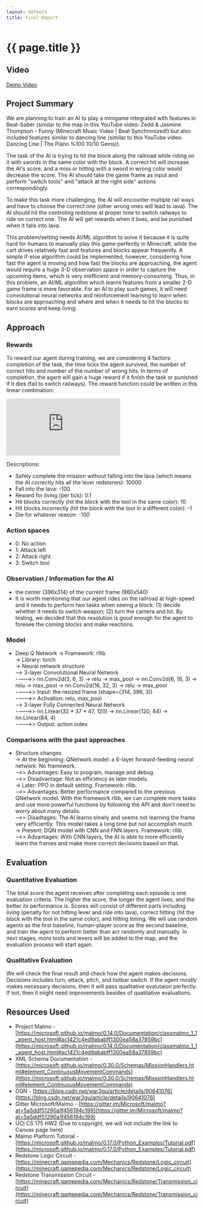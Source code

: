 ```yaml
---
layout: default
title: Final Report
---
```

# {{ page.title }}

## Video

[Demo Video](https://www.ics.uci.edu/~tongjiew/cs175/status_report_vid.mp4)

## Project Summary

We are planning to train an AI to play a minigame integrated with features in Beat-Saber (similar to the map in this YouTube video: Zedd & Jasmine Thompson - Funny (Minecraft Music Video \| Beat Synchronized!) but also included features similar to dancing line (similar to this YouTube video: Dancing Line \| The Piano %100 10/10 Gems)).

The task of the AI is trying to hit the block along the railroad while riding on it with swords in the same color with the block. A correct hit will increase the AI's score, and a miss or hitting with a sword in wrong color would decrease the score. The AI should take the game frame as input and perform "switch tools" and "attack at the right side" actions correspondingly.

To make this task more challenging, the AI will encounter multiple rail ways and have to choose the correct one (other wrong ones will lead to lava). The AI should hit the controling redstone at proper time to switch railways to ride on correct one. The AI will get rewards when it lives, and be punished when it falls into lava.

This problem/setting needs AI/ML algorithm to solve it because it is quite hard for humans to manually play this game perfectly in Minecraft, while the cart drives relatively fast and features and blocks appear frequently. A simple if-else algorithm could be implemented, however, considering how fast the agent is moving and how fast the blocks are approaching, the agent would require a huge 3-D observation space in order to capture the upcoming items, which is very inefficient and memory-consuming. Thus, in this problem, an AI/ML algorithm which learns features from a smaller 2-D game frame is more favorable. For an AI to play such games, it will need convolutional neural networks and reinforcement learning to learn when blocks are approaching and where and when it needs to hit the blocks to earn scores and keep living.

## Approach

### Rewards

To reward our agent during training, we are considering 4 factors: completion of the task, the time ticks the agent survived, the number of correct hits and number of the number of wrong hits. In terms of completion, the agent will gain a huge reward if it finish the task or punished if it dies (fail to switch railways). The reward function could be written in this linear combination:

![equation](https://latex.codecogs.com/gif.latex?%5Cdpi%7B200%7D%20%5Ctiny%20R%28s%29%20%3D%2010000*ifReachesEnd%20&plus;%2010*nCorrectHit%20&plus;%200.1*timeTicks%20-%20nWrongHit%20-%20100*ifDies)

Descriptions:
- Safely complete the mission without falling into the lava (which means the AI correctly hits all the lever redstones): 10000
- Fall into the lava: -100
- Reward for living (per tick): 0.1
- Hit blocks correctly (hit the block with the tool in the same color): 10
- Hit blocks incorrectly (hit the block with the tool in a different color): -1
- Die for whatever reason: -100

### Action spaces
- 0: No action
- 1: Attack left
- 2: Attack right
- 3: Switch tool


### Observation / Information for the AI

- the center (396x314) of the current frame (960x540)
- It is worth mentioning that our agent rides on the railroad at high-speed and it needs to perform two tasks when seeing a block: (1) decide whether it needs to switch weapon; (2) turn the camera and hit. By testing, we decided that this resolution is good enough for the agent to foresee the coming blocks and make reactions.

### Model

- Deep Q Network
-> Framework: rllib <br>
-> Library: torch <br>
-> Neural network structure <br>
    --> 3-layer Convolutional Neural Network <br>
        ---->> nn.Conv2d(3, 6, 3) -> relu -> max_pool -> nn.Conv2d(6, 16, 3) -> relu -> max_pool -> nn.Conv2d(16, 32, 3) -> relu -> max_pool <br>
        ---->> Input: the resized frame (shape=(314, 396, 3)) <br>
        ---->> Activation: relu, max_pool <br>
    --> 3-layer Fully Connected Neural Network <br>
        ---->> nn.Linear(32 * 37 * 47, 120) -> nn.Linear(120, 84) -> nn.Linear(84, 4) <br>
        ---->> Output: action index <br>
        

### Comparisons with the past approaches

- Structure changes <br>
-> At the beginning: QNetwork model: a 6-layer forward-feeding neural network. No framework. <br>
    -->> Advantages: Easy to program, manage and debug. <br>
    -->> Disadvantage: Not as efficiency as later models. <br>
-> Later: PPO in default setting. Framework: rllib. <br>
    -->> Advantages: Better performance compared to the previous QNetwork model. With the framework rllib, we can complete more tasks and use more powerful functions by following the API and don't need to worry about many details. <br>
    -->> Disadtages: The AI learns slowly and seems not learning the frame very efficiently. This model takes a long time but not accomplish much. <br>
-> Present: DQN model with CNN and FNN layers. Framework: rllib. <br>
    -->> Advantages: With CNN layers, the AI is able to more efficiently learn the frames and make more correct decisions based on that. <br>
        

## Evaluation

### Quantitative Evaluation
The total score the agent receives after completing each episode is one evaluation criteria. The higher the score, the longer the agent lives, and the better its performance is. Scores will consist of different parts including living (penalty for not hitting lever and ride into lava), correct hitting (hit the block with the tool in the same color), and hitting timing. We will use random agents as the first baseline, human-player score as the second baseline, and train the agent to perform better than act randomly and manually. In next stages, more tools and levers will be added to the map, and the evaluation process will start again.

### Qualitative Evaluation
We will check the final result and check how the agent makes decisions. Decisions includes turn, attack, pitch, and hotbar switch. If the agent mostly makes necessary decisions, then it will pass qualitative evalutaion perfectly. If not, then it might need improvements besides of quatitative evaluations. 


## Resources Used

- Project Malmo - [https://microsoft.github.io/malmo/0.14.0/Documentation/classmalmo_1_1_agent_host.html#ac1421c4ed9ababff1300ea58a37859bc](https://microsoft.github.io/malmo/0.14.0/Documentation/classmalmo_1_1_agent_host.html#ac1421c4ed9ababff1300ea58a37859bc)
- XML Schema Documentation - [https://microsoft.github.io/malmo/0.30.0/Schemas/MissionHandlers.html#element_ContinuousMovementCommands](https://microsoft.github.io/malmo/0.30.0/Schemas/MissionHandlers.html#element_ContinuousMovementCommands)
- DQN - [https://blog.csdn.net/war3gu/article/details/90641076](https://blog.csdn.net/war3gu/article/details/90641076)
- Gitter Microsoft/Malmo - [https://gitter.im/Microsoft/malmo?at=5a5ddf51290a1f456194c199](https://gitter.im/Microsoft/malmo?at=5a5ddf51290a1f456194c199)
- UCI CS 175 HW2 (Due to copyright, we will not include the link to Canvas page here)
- Malmo Platform Tutorial - [https://microsoft.github.io/malmo/0.17.0/Python_Examples/Tutorial.pdf](https://microsoft.github.io/malmo/0.17.0/Python_Examples/Tutorial.pdf)
- Redstone Logic Circuit - [https://minecraft.gamepedia.com/Mechanics/Redstone/Logic_circuit](https://minecraft.gamepedia.com/Mechanics/Redstone/Logic_circuit)
- Redstone Transmission Circuit - [https://minecraft.gamepedia.com/Mechanics/Redstone/Transmission_circuit](https://minecraft.gamepedia.com/Mechanics/Redstone/Transmission_circuit)
